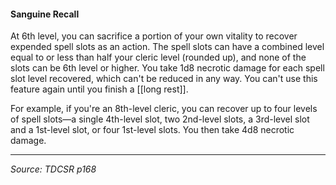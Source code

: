 #### Sanguine Recall

At 6th level, you can sacrifice a portion of your own vitality to recover expended spell slots as an action. The spell slots can have a combined level equal to or less than half your cleric level (rounded up), and none of the slots can be 6th level or higher. You take 1d8 necrotic damage for each spell slot level recovered, which can't be reduced in any way. You can't use this feature again until you finish a [[long rest]].

For example, if you're an 8th-level cleric, you can recover up to four levels of spell slots—a single 4th-level slot, two 2nd-level slots, a 3rd-level slot and a 1st-level slot, or four 1st-level slots. You then take 4d8 necrotic damage.

---

*Source: TDCSR p168*
